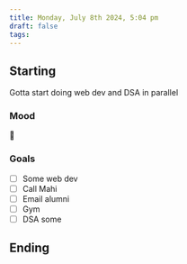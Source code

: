 ```yaml
---
title: Monday, July 8th 2024, 5:04 pm
draft: false
tags: 
---
```


## Starting 

Gotta start doing web dev and DSA in parallel

### Mood

🫤
### Goals

- [ ] Some web dev
- [ ] Call Mahi
- [ ] Email alumni
- [ ] Gym
- [ ] DSA some

## Ending